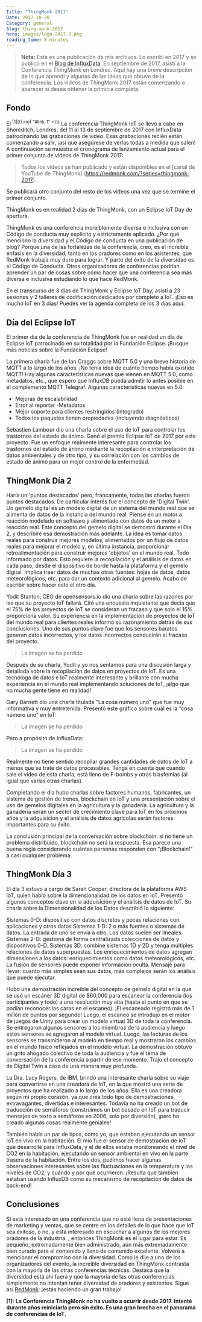 ```yaml
---
Title: "ThingMonk 2017"
Date: 2017-10-20
Category: general
Slug: thing-monk-2017
hero: images/logo-2017-3.png
reading_time: 8 minutes
---
```


> **Nota:** Esta es una publicación de mis archivos. Lo escribí en 2017 y se publicó en el [Blog de InfluxData](https://www.influxdata.com/blog/thingmonk-iot-insights/).
En septiembre de 2017, asistí a la Conferencia ThingMonk en Londres. Aquí hay una breve descripción de lo que aprendí y algunas de las ideas que obtuve de la conferencia. Los videos de ThingMonk 2017 están comenzando a aparecer si desea obtener la primicia completa.

## Fondo

El <sup>[1]({{<ref "#link-1" >}})</sup> La conferencia ThingMonk IoT se llevó a cabo en Shoreditch, Londres, del 11 al 13 de septiembre de 2017 con InfluxData patrocinando las grabaciones de video. Esas grabaciones recién están comenzando a salir, ¡así que asegúrese de verlas todas a medida que salen! A continuación se muestra el cronograma de lanzamiento actual para el primer conjunto de videos de ThingMonk 2017:

> Todos los videos se han publicado y están disponibles en el [canal de YouTube de ThingMonk] (https://redmonk.com/?series=thingmonk-2017).

Se publicará otro conjunto del resto de los videos una vez que se termine el primer conjunto.

ThingMonk es en realidad 2 días de ThingMonk, con un Eclipse IoT Day de apertura.

ThingMonk es una conferencia increíblemente diversa e inclusiva con un Código de conducta muy explícito y estrictamente aplicado. ¿Por qué menciono la diversidad y el Código de conducta en una publicación de blog? Porque una de las fortalezas de la conferencia, creo, es el increíble énfasis en la diversidad, tanto en los oradores como en los asistentes, que RedMonk trabaja muy duro para lograr. Y parte del éxito de la diversidad es el Código de Conducta. Otros organizadores de conferencias podrían aprender un par de cosas sobre cómo hacer que una conferencia sea más diversa e inclusiva estudiando lo que hace RedMonk.

En el transcurso de 3 días de ThingMonk y Eclipse IoT Day, asistí a 23 sesiones y 2 talleres de codificación dedicados por completo a IoT. ¡Eso es mucho IoT en 3 días! Puedes ver la agenda completa de los 3 días aquí.

## Día del Eclipse IoT

El primer día de la conferencia de ThingMonk fue en realidad un día de Eclipse IoT patrocinado en su totalidad por la Fundación Eclipse. ¡Busque más noticias sobre la Fundación Eclipse!

La primera charla fue de Ian Craggs sobre MQTT 5.0 y una breve historia de MQTT a lo largo de los años. ¡No tenía idea de cuánto tiempo había existido MQTT! Hay algunas características nuevas que vienen en MQTT 5.0, como metadatos, etc., que espero que InfluxDB pueda admitir lo antes posible en el complemento MQTT Telegraf. Algunas características nuevas en 5.0:

- Mejoras de escalabilidad
- Error al reportar
-Metadatos
- Mejor soporte para clientes restringidos (integrado)
- Todos los paquetes tienen propiedades (incluyendo diagnósticos)

Sebastien Lambour dio una charla sobre el uso de IoT para controlar los trastornos del estado de ánimo. Ganó el premio Eclipse IoT de 2017 por este proyecto. Fue un enfoque realmente interesante para controlar los trastornos del estado de ánimo mediante la recopilación e interpretación de datos ambientales y de otro tipo, y su correlación con los cambios de estado de ánimo para un mejor control de la enfermedad.

## ThingMonk Día 2

Haría un 'puntos destacados' pero, francamente, todas las charlas fueron puntos destacados. De particular interés fue el concepto de 'Digital Twin'. Un gemelo digital es un modelo digital de un sistema del mundo real que se alimenta de datos de la instancia del mundo real. Piense en un motor a reacción modelado en software y alimentado con datos de un motor a reacción real. Este concepto del gemelo digital se demostró durante el Día 2, y describiré esa demostración más adelante. La idea es tomar datos reales para construir mejores modelos, alimentados por un flujo de datos reales para mejorar el modelo y, en última instancia, proporcionar retroalimentación para construir mejores 'objetos' en el mundo real. Todo informado por datos. Esto requiere la recopilación y el análisis de datos en cada paso, desde el dispositivo de borde hasta la plataforma y el gemelo digital. Implica traer datos de muchas otras fuentes: hojas de datos, datos meteorológicos, etc. para dar un contexto adicional al gemelo. Acabo de escribir sobre hacer esto el otro día.

Yodit Stanton, CEO de opensensors.io dio una charla sobre las razones por las que su proyecto IoT fallará. Citó una encuesta inquietante que decía que el 75% de los proyectos de IoT se consideran un fracaso y que solo el 15% proporciona valor. Su experiencia en la implementación de proyectos de IoT del mundo real para clientes reales informó su razonamiento detrás de sus conclusiones. Uno de sus puntos clave fue que los sensores baratos generan datos incorrectos, y los datos incorrectos conducirán al fracaso del proyecto.

> La imagen se ha perdido

Después de su charla, Yodit y yo nos sentamos para una discusión larga y detallada sobre la recopilación de datos en proyectos de IoT. Es una tecnóloga de datos e IoT realmente interesante y brillante con mucha experiencia en el mundo real implementando soluciones de IoT, ¡algo que no mucha gente tiene en realidad!

Gary Barnett dio una charla titulada "La cosa número uno" que fue muy informativa y muy entretenida. Presentó este gráfico sobre cuál es la “cosa número uno” en IoT:

> La imagen se ha perdido

Pero a propósito de InfluxData:

> La imagen se ha perdido

Realmente no tiene sentido recopilar grandes cantidades de datos de IoT a menos que se trate de datos procesables. Tenga en cuenta que cuando sale el video de esta charla, está lleno de F-bombs y otras blasfemias (al igual que varias otras charlas).

Completando el día hubo charlas sobre factores humanos, fabricantes, un sistema de gestión de trenes, blockchain en IoT y una presentación sobre el uso de gemelos digitales en la agricultura y la ganadería. La agricultura y la ganadería serán un sector de crecimiento clave para IoT en los próximos años y la adquisición y el análisis de datos agrícolas serán factores importantes para su éxito.

La conclusión principal de la conversación sobre blockchain: si no tiene un problema distribuido, blockchain no será la respuesta. Esa parece una buena regla considerando cuántas personas responden con "¡Blockchain!" a casi cualquier problema.

## ThingMonk Día 3

El día 3 estuvo a cargo de Sarah Cooper, directora de la plataforma AWS IoT, quien habló sobre la dimensionalidad de los datos en IoT. Presentó algunos conceptos clave en la adquisición y el análisis de datos de IoT. Su charla sobre la Dimensionalidad de los Datos describió lo siguiente:

Sistemas 0-D: dispositivo con datos discretos y pocas relaciones con aplicaciones y otros datos
Sistemas 1-D: 2 o más fuentes o sistemas de datos. La entrada de uno se envía a otro. Los datos suelen ser lineales.
Sistemas 2-D: gestiona de forma centralizada colecciones de datos y dispositivos 0-D.
Sistemas 3D: combine sistemas 1D y 2D y tenga múltiples relaciones de datos superpuestas.
Los enriquecimientos de datos agregan dimensiones a los datos: enriquecimientos como datos meteorológicos, etc. La fusión de sensores puede exponer información oculta.
Mensaje para llevar: cuanto más simples sean sus datos, más complejos serán los análisis que puede ejecutar.

Hubo una demostración increíble del concepto de gemelo digital en la que se usó un escáner 3D digital de $60,000 para escanear la conferencia (los participantes y todo) a una resolución muy alta (hasta el punto en que se podían reconocer las caras en el escaneo). ¡El escaneado registró más de 1 millón de puntos por segundo! Luego, el escaneo se introdujo en el motor de juegos de Unity para crear un modelo virtual 3D de toda la conferencia. Se entregaron algunos sensores a los miembros de la audiencia y luego estos sensores se agregaron al modelo virtual. Luego, las lecturas de los sensores se transmitieron al modelo en tiempo real y mostraron los cambios en el mundo físico reflejados en el modelo virtual. La demostración obtuvo un grito ahogado colectivo de toda la audiencia y fue el tema de conversación de la conferencia a partir de ese momento. Trajo el concepto de Digital Twin a casa de una manera muy profunda.

La Dra. Lucy Rogers, de IBM, brindó una interesante charla sobre su viaje para convertirse en una creadora de IoT, en la que mostró una serie de proyectos que ha realizado a lo largo de los años. Ella es una creadora según mi propio corazón, ya que crea todo tipo de demostraciones extravagantes, divertidas e interesantes. Todavía no ha creado un bot de traducción de semáforos (construimos un bot basado en IoT para traducir mensajes de texto a semáforos en 2006, solo por diversión), ¡pero ha creado algunas cosas realmente geniales!

También había un par de tipos, como yo, que estaban ejecutando un sensor IoT en vivo en la habitación. El mío fue el sensor de demostración de IoT que desarrollé para InfluxData, y el de ellos estaba monitoreando el nivel de CO2 en la habitación, ejecutando un sensor ambiental en vivo en la parte trasera de la habitación. Entre los dos, pudimos hacer algunas observaciones interesantes sobre las fluctuaciones en la temperatura y los niveles de CO2, y cuándo y por qué ocurrieron. ¡Resulta que también estaban usando InfluxDB como su mecanismo de recopilación de datos de back-end!

## Conclusiones

Si está interesado en una conferencia que no esté llena de presentaciones de marketing y ventas, que se centre en los detalles de lo que hace que IoT sea exitoso, o no, y está interesado en escuchar a algunos de los mejores oradores de la industria. , entonces ThingMonk es el lugar para estar. Es pequeño, extremadamente bien administrado, aún más extremadamente bien curado para el contenido y lleno de contenido excelente. Volveré a mencionar el compromiso con la diversidad. Como le dije a uno de los organizadores del evento, la increíble diversidad en ThingMonk contrasta con la mayoría de las otras conferencias técnicas. Destaca que la diversidad está ahí fuera y que la mayoría de las otras conferencias simplemente no intentan tener diversidad de oradores y asistentes. Sigue así [RedMonk](https://redmonk.com): ¡estás haciendo un gran trabajo!

**<a name="link-1"></a> [1]: La Conferencia ThingMonk no ha vuelto a ocurrir desde 2017. Intenté durante años reiniciarla pero sin éxito. Es una gran brecha en el panorama de conferencias de IoT.**
